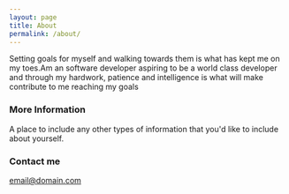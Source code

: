 ```yaml
---
layout: page
title: About
permalink: /about/
---
```


Setting goals for myself and walking towards them is what has kept me on my toes.Am an software developer aspiring to be a world class developer and through my hardwork, patience and intelligence is what will make contribute to me reaching my goals

### More Information

A place to include any other types of information that you'd like to include about yourself.

### Contact me

[email@domain.com](mailto:email@domain.com)
